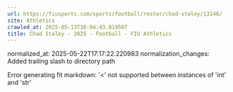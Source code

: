 ```yaml
---
url: https://fiusports.com/sports/football/roster/chad-staley/13146/
site: Athletics
crawled_at: 2025-05-13T10:04:43.819507
title: Chad Staley - 2025 - Football - FIU Athletics
---
```

normalized_at: 2025-05-22T17:17:22.220983
normalization_changes: Added trailing slash to directory path

Error generating fit markdown: '<' not supported between instances of 'int' and 'str'